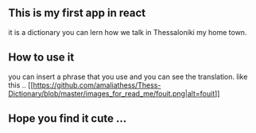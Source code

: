 
## This is my first app in react

it is a dictionary you can lern how we talk in Thessaloniki my home town.

## How to use it

you  can insert a phrase that you use and you can see the translation.
like this ..
[[https://github.com/amaliathess/Thess-Dictionary/blob/master/images_for_read_me/fouit.png|alt=fouit]]

## Hope you find it cute ...
